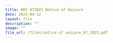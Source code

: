 ```yaml
---
title: NOS 072023 Notice of Seizure
date: 2023-04-12
layout: file
description: ""
image: ""
file_url: /files/notice of seizure_07_2023.pdf
---
```

